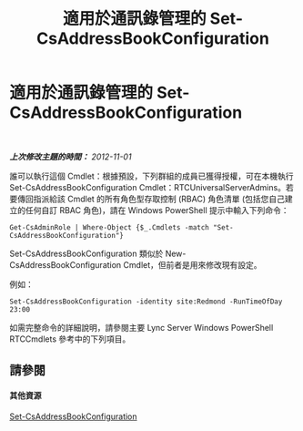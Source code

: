 ﻿---
title: 適用於通訊錄管理的 Set-CsAddressBookConfiguration
TOCTitle: 適用於通訊錄管理的 Set-CsAddressBookConfiguration
ms:assetid: 3a64ceb1-9f79-4f3b-bf33-eaf346dbd60d
ms:mtpsurl: https://technet.microsoft.com/zh-tw/library/Gg429700(v=OCS.15)
ms:contentKeyID: 49290634
ms.date: 08/10/2015
mtps_version: v=OCS.15
ms.translationtype: HT
---

# 適用於通訊錄管理的 Set-CsAddressBookConfiguration

 

_**上次修改主題的時間：** 2012-11-01_

誰可以執行這個 Cmdlet：根據預設，下列群組的成員已獲得授權，可在本機執行 Set-CsAddressBookConfiguration Cmdlet：RTCUniversalServerAdmins。若要傳回指派給該 Cmdlet 的所有角色型存取控制 (RBAC) 角色清單 (包括您自己建立的任何自訂 RBAC 角色)，請在 Windows PowerShell 提示中輸入下列命令：

    Get-CsAdminRole | Where-Object {$_.Cmdlets -match "Set-CsAddressBookConfiguration"}

Set-CsAddressBookConfiguration 類似於 New-CsAddressBookConfiguration Cmdlet，但前者是用來修改現有設定。

例如：

    Set-CsAddressBookConfiguration -identity site:Redmond -RunTimeOfDay 23:00

如需完整命令的詳細說明，請參閱主要 Lync Server Windows PowerShell RTCCmdlets 參考中的下列項目。

## 請參閱

#### 其他資源

[Set-CsAddressBookConfiguration](https://docs.microsoft.com/en-us/powershell/module/skype/Set-CsAddressBookConfiguration)

